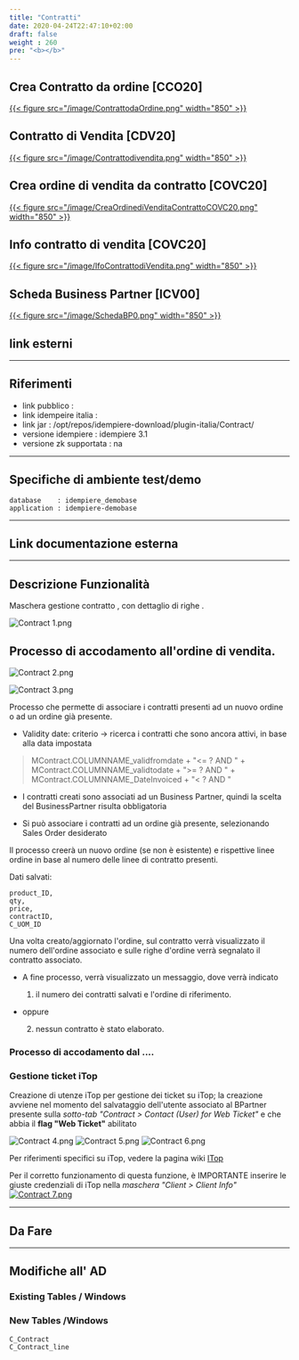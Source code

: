 ```yaml
---
title: "Contratti"
date: 2020-04-24T22:47:10+02:00
draft: false
weight : 260
pre: "<b></b>"
---
```



## Crea Contratto da ordine [CCO20]
[{{< figure src="/image/ContrattodaOrdine.png"  width="850"  >}}](/image/ContrattodaOrdine.png)
## Contratto di Vendita [CDV20]
[{{< figure src="/image/Contrattodivendita.png"  width="850"  >}}](/image/Contrattodivendita.png)
## Crea ordine di vendita da contratto [COVC20]
[{{< figure src="/image/CreaOrdinediVenditaContrattoCOVC20.png"  width="850"  >}}](/image/CreaOrdinediVenditaContrattoCOVC20.png)
## Info contratto di vendita [COVC20]
[{{< figure src="/image/IfoContrattodiVendita.png"  width="850"  >}}](/image/IfoContrattodiVendita.png)
## Scheda Business Partner [ICV00]
[{{< figure src="/image/SchedaBP0.png"  width="850"  >}}](/image/SchedaBP0.png)


## link esterni

---

## Riferimenti

- link pubblico  :
- link idempeire italia  :
- link jar  : /opt/repos/idempiere-download/plugin-italia/Contract/
- versione idempiere  : idempiere 3.1
- versione zk supportata : na

---

## Specifiche di ambiente test/demo

```
database    : idempiere_demobase
application : idempiere-demobase
```

---

## Link documentazione esterna

---

## Descrizione Funzionalità

Maschera gestione contratto , con dettaglio di righe .

![Contract 1.png](/image/Contract_1.png)

## Processo di accodamento all'ordine di vendita.

![Contract 2.png](/image/Contract_2.png)

![Contract 3.png](/image/Contract_3.png)


 Processo che permette di associare i contratti presenti ad un nuovo ordine o ad un ordine già presente.

- Validity date: criterio → ricerca i contratti che sono ancora attivi, in base alla data impostata

> MContract.COLUMNNAME_validfromdate + "<= ? AND " +
>  MContract.COLUMNNAME_validtodate + ">= ? AND " +
>  MContract.COLUMNNAME_DateInvoiced + "< ? AND "

- I contratti creati sono associati ad un Business Partner, quindi la scelta del BusinessPartner risulta obbligatoria

- Si può associare i contratti ad un ordine già presente, selezionando Sales Order desiderato

Il processo creerà un nuovo ordine (se non è esistente) e rispettive  linee ordine in base al numero delle linee di contratto presenti.


 Dati salvati:

```
product_ID, 
qty, 
price, 
contractID, 
C_UOM_ID
```

Una volta creato/aggiornato l'ordine, sul contratto verrà  visualizzato il numero dell'ordine associato e sulle righe d'ordine  verrà segnalato il contratto associato.



- A fine processo, verrà visualizzato un messaggio, dove verrà indicato

  1) il numero dei contratti salvati e l'ordine di riferimento.

- oppure

  2) nessun contratto è stato elaborato.

### Processo di accodamento dal ....

### Gestione ticket iTop

Creazione di utenze iTop per gestione dei ticket su iTop; la  creazione avviene nel momento del salvataggio dell'utente associato al  BPartner presente sulla *sotto-tab "Contract > Contact (User) for Web Ticket"* e che abbia il **flag "Web Ticket"** abilitato
 
![Contract 4.png](/image/Contract_4.png)
![Contract 5.png](/image/Contract_5.png)
![Contract 6.png](/image/Contract_6.png)


 Per riferimenti specifici su iTop, vedere la pagina wiki [ITop](http://192.168.178.102/index.php/ITop)
 
 Per il corretto funzionamento di questa funzione, è IMPORTANTE inserire le giuste credenziali di iTop nella *maschera "Client > Client Info"*
 [![Contract 7.png](http://192.168.178.102/images/thumb/e/ee/Contract_7.png/1050px-Contract_7.png)](http://192.168.178.102/index.php/File:Contract_7.png)

---

## Da Fare

---

## Modifiche all' AD

### Existing Tables / Windows

### New Tables /Windows

```
C_Contract
C_Contract_line
```
